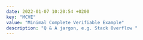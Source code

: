 ```yaml
---
date: 2022-01-07 10:20:54 +0200
key: "MCVE"
value: "Minimal Complete Verifiable Example"
description: "Q & A jargon, e.g. Stack Overflow "
---
```

